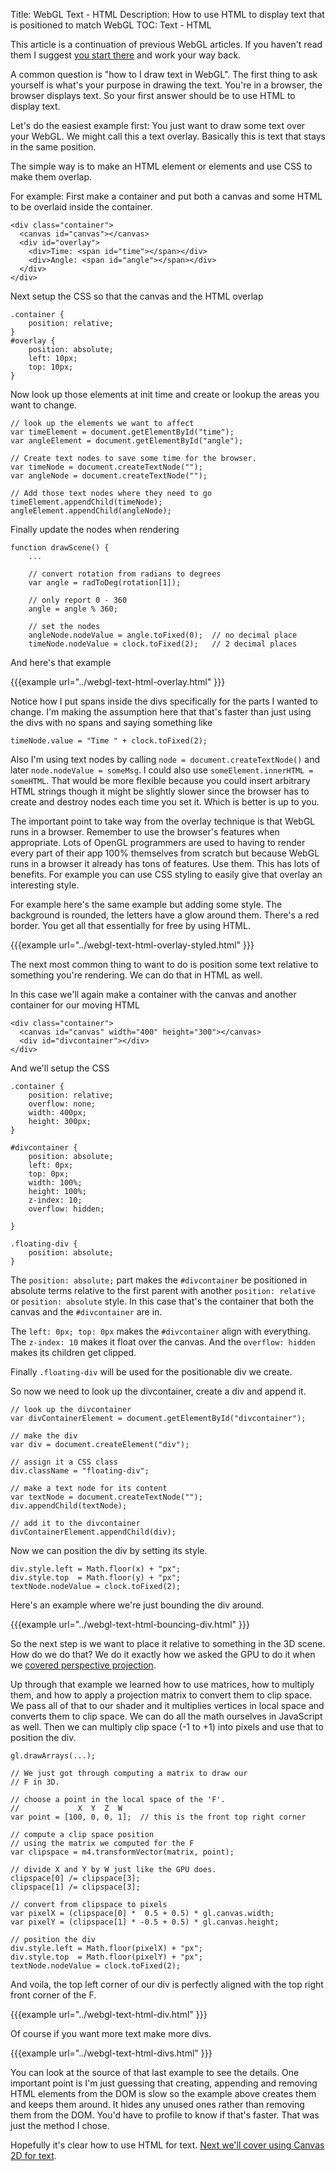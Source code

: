 Title: WebGL Text - HTML
Description: How to use HTML to display text that is positioned to match WebGL
TOC: Text - HTML


This article is a continuation of previous WebGL articles.  If you haven't
read them I suggest [you start there](webgl-3d-perspective.html) and work
your way back.

A common question is "how to I draw text in WebGL".  The first thing to
ask yourself is what's your purpose in drawing the text.  You're in a
browser, the browser displays text.  So your first answer should be to use
HTML to display text.

Let's do the easiest example first: You just want to draw some text over
your WebGL.  We might call this a text overlay.  Basically this is text
that stays in the same position.

The simple way is to make an HTML element or elements and use CSS to make
them overlap.

For example: First make a container and put both a canvas and some HTML to
be overlaid inside the container.

    <div class="container">
      <canvas id="canvas"></canvas>
      <div id="overlay">
        <div>Time: <span id="time"></span></div>
        <div>Angle: <span id="angle"></span></div>
      </div>
    </div>

Next setup the CSS so that the canvas and the HTML overlap

    .container {
        position: relative;
    }
    #overlay {
        position: absolute;
        left: 10px;
        top: 10px;
    }

Now look up those elements at init time and create or lookup the areas you want to
change.

    // look up the elements we want to affect
    var timeElement = document.getElementById("time");
    var angleElement = document.getElementById("angle");

    // Create text nodes to save some time for the browser.
    var timeNode = document.createTextNode("");
    var angleNode = document.createTextNode("");

    // Add those text nodes where they need to go
    timeElement.appendChild(timeNode);
    angleElement.appendChild(angleNode);

Finally update the nodes when rendering

    function drawScene() {
        ...

        // convert rotation from radians to degrees
        var angle = radToDeg(rotation[1]);

        // only report 0 - 360
        angle = angle % 360;

        // set the nodes
        angleNode.nodeValue = angle.toFixed(0);  // no decimal place
        timeNode.nodeValue = clock.toFixed(2);   // 2 decimal places

And here's that example

{{{example url="../webgl-text-html-overlay.html" }}}

Notice how I put spans inside the divs specifically for the parts I wanted to change. I'm making the
assumption here that that's faster than just using the divs with no spans and saying something like

    timeNode.value = "Time " + clock.toFixed(2);

Also I'm using text nodes by calling `node = document.createTextNode()`
and later `node.nodeValue = someMsg`.  I could also use
`someElement.innerHTML = someHTML`.  That would be more flexible because
you could insert arbitrary HTML strings though it might be slightly slower
since the browser has to create and destroy nodes each time you set it.
Which is better is up to you.

The important point to take way from the overlay technique is that WebGL
runs in a browser.  Remember to use the browser's features when
appropriate.  Lots of OpenGL programmers are used to having to render
every part of their app 100% themselves from scratch but because WebGL
runs in a browser it already has tons of features.  Use them.  This has
lots of benefits.  For example you can use CSS styling to easily give that
overlay an interesting style.

For example here's the same example but adding some style.  The background
is rounded, the letters have a glow around them.  There's a red border.
You get all that essentially for free by using HTML.

{{{example url="../webgl-text-html-overlay-styled.html" }}}

The next most common thing to want to do is position some text relative to
something you're rendering.  We can do that in HTML as well.

In this case we'll again make a container with the canvas and another
container for our moving HTML

    <div class="container">
      <canvas id="canvas" width="400" height="300"></canvas>
      <div id="divcontainer"></div>
    </div>

And we'll setup the CSS

    .container {
        position: relative;
        overflow: none;
        width: 400px;
        height: 300px;
    }

    #divcontainer {
        position: absolute;
        left: 0px;
        top: 0px;
        width: 100%;
        height: 100%;
        z-index: 10;
        overflow: hidden;

    }

    .floating-div {
        position: absolute;
    }

The `position: absolute;` part makes the `#divcontainer` be positioned in
absolute terms relative to the first parent with another `position:
relative` or `position: absolute` style.  In this case that's the
container that both the canvas and the `#divcontainer` are in.

The `left: 0px; top: 0px` makes the `#divcontainer` align with everything.
The `z-index: 10` makes it float over the canvas.  And the `overflow:
hidden` makes its children get clipped.

Finally `.floating-div` will be used for the positionable div we create.

So now we need to look up the divcontainer, create a div and append it.

    // look up the divcontainer
    var divContainerElement = document.getElementById("divcontainer");

    // make the div
    var div = document.createElement("div");

    // assign it a CSS class
    div.className = "floating-div";

    // make a text node for its content
    var textNode = document.createTextNode("");
    div.appendChild(textNode);

    // add it to the divcontainer
    divContainerElement.appendChild(div);


Now we can position the div by setting its style.

    div.style.left = Math.floor(x) + "px";
    div.style.top  = Math.floor(y) + "px";
    textNode.nodeValue = clock.toFixed(2);

Here's an example where we're just bounding the div around.

{{{example url="../webgl-text-html-bouncing-div.html" }}}

So the next step is we want to place it relative to something in the 3D
scene.  How do we do that?  We do it exactly how we asked the GPU to do it
when we [covered perspective projection](webgl-3d-perspective.html).

Up through that example we learned how to use matrices, how to multiply
them, and how to apply a projection matrix to convert them to clip space.
We pass all of that to our shader and it multiplies vertices in local
space and converts them to clip space.  We can do all the math ourselves in
JavaScript as well.  Then we can multiply clip space (-1 to +1) into pixels
and use that to position the div.

    gl.drawArrays(...);

    // We just got through computing a matrix to draw our
    // F in 3D.

    // choose a point in the local space of the 'F'.
    //             X  Y  Z  W
    var point = [100, 0, 0, 1];  // this is the front top right corner

    // compute a clip space position
    // using the matrix we computed for the F
    var clipspace = m4.transformVector(matrix, point);

    // divide X and Y by W just like the GPU does.
    clipspace[0] /= clipspace[3];
    clipspace[1] /= clipspace[3];

    // convert from clipspace to pixels
    var pixelX = (clipspace[0] *  0.5 + 0.5) * gl.canvas.width;
    var pixelY = (clipspace[1] * -0.5 + 0.5) * gl.canvas.height;

    // position the div
    div.style.left = Math.floor(pixelX) + "px";
    div.style.top  = Math.floor(pixelY) + "px";
    textNode.nodeValue = clock.toFixed(2);

And voila, the top left corner of our div is perfectly aligned
with the top right front corner of the F.

{{{example url="../webgl-text-html-div.html" }}}

Of course if you want more text make more divs.

{{{example url="../webgl-text-html-divs.html" }}}

You can look at the source of that last example to see the
details. One important point is I'm just guessing that
creating, appending and removing HTML elements from the DOM
is slow so the example above creates them and keeps them
around. It hides any unused ones rather than removing them
from the DOM. You'd have to profile to know if that's faster.
That was just the method I chose.

Hopefully it's clear how to use HTML for text. [Next we'll
cover using Canvas 2D for text](webgl-text-canvas2d.html).



